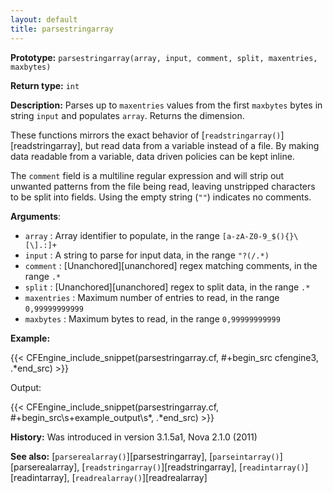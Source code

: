 ```yaml
---
layout: default
title: parsestringarray
---
```


**Prototype:** `parsestringarray(array, input, comment, split, maxentries, maxbytes)`<br>

**Return type:** `int`

**Description:** Parses up to `maxentries` values from the first `maxbytes`
bytes in string `input` and populates `array`. Returns the dimension.

These functions mirrors the exact behavior of
[`readstringarray()`][readstringarray], but read data from a variable
instead of a file. By making data readable from a variable, data driven
policies can be kept inline.

The `comment` field is a multiline regular expression and will strip out
unwanted patterns from the file being read, leaving unstripped characters to be
split into fields. Using the empty string (`""`) indicates no comments.

**Arguments**:

* `array` : Array identifier to populate, in the range `[a-zA-Z0-9_$(){}\[\].:]+`
* `input` : A string to parse for input data, in the range `"?(/.*)`
* `comment` : [Unanchored][unanchored] regex matching comments, in the range `.*`
* `split` : [Unanchored][unanchored] regex to split data, in the range `.*`
* `maxentries` : Maximum number of entries to read, in the range
`0,99999999999`
* `maxbytes` : Maximum bytes to read, in the range `0,99999999999`

**Example:**

{{< CFEngine_include_snippet(parsestringarray.cf, #\+begin_src cfengine3, .*end_src) >}}

Output:

{{< CFEngine_include_snippet(parsestringarray.cf, #\+begin_src\s+example_output\s*, .*end_src) >}}

**History:** Was introduced in version 3.1.5a1, Nova 2.1.0 (2011)

**See also:** [`parserealarray()`][parsestringarray], [`parseintarray()`][parserealarray], [`readstringarray()`][readstringarray], [`readintarray()`][readintarray], [`readrealarray()`][readrealarray]
